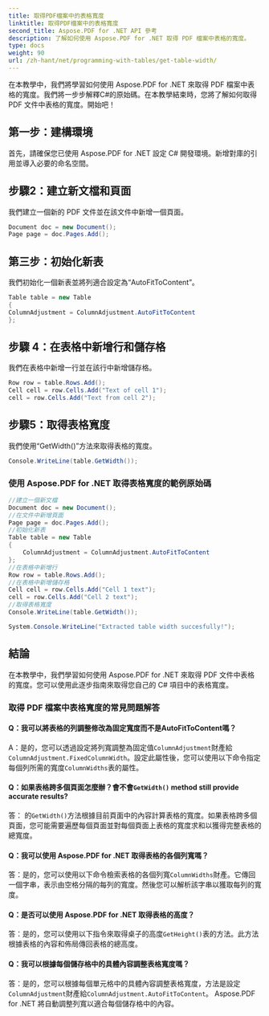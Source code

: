 ```yaml
---
title: 取得PDF檔案中的表格寬度
linktitle: 取得PDF檔案中的表格寬度
second_title: Aspose.PDF for .NET API 參考
description: 了解如何使用 Aspose.PDF for .NET 取得 PDF 檔案中表格的寬度。
type: docs
weight: 90
url: /zh-hant/net/programming-with-tables/get-table-width/
---
```

在本教學中，我們將學習如何使用 Aspose.PDF for .NET 來取得 PDF 檔案中表格的寬度。我們將一步步解釋C#的原始碼。在本教學結束時，您將了解如何取得 PDF 文件中表格的寬度。開始吧！

## 第一步：建構環境
首先，請確保您已使用 Aspose.PDF for .NET 設定 C# 開發環境。新增對庫的引用並導入必要的命名空間。

## 步驟2：建立新文檔和頁面
我們建立一個新的 PDF 文件並在該文件中新增一個頁面。

```csharp
Document doc = new Document();
Page page = doc.Pages.Add();
```

## 第三步：初始化新表
我們初始化一個新表並將列適合設定為“AutoFitToContent”。

```csharp
Table table = new Table
{
ColumnAdjustment = ColumnAdjustment.AutoFitToContent
};
```

## 步驟 4：在表格中新增行和儲存格
我們在表格中新增一行並在該行中新增儲存格。

```csharp
Row row = table.Rows.Add();
Cell cell = row.Cells.Add("Text of cell 1");
cell = row.Cells.Add("Text from cell 2");
```

## 步驟5：取得表格寬度
我們使用“GetWidth()”方法來取得表格的寬度。

```csharp
Console.WriteLine(table.GetWidth());
```

### 使用 Aspose.PDF for .NET 取得表格寬度的範例原始碼

```csharp
//建立一個新文檔
Document doc = new Document();
//在文件中新增頁面
Page page = doc.Pages.Add();
//初始化新表
Table table = new Table
{
	ColumnAdjustment = ColumnAdjustment.AutoFitToContent
};
//在表格中新增行
Row row = table.Rows.Add();
//在表格中新增儲存格
Cell cell = row.Cells.Add("Cell 1 text");
cell = row.Cells.Add("Cell 2 text");
//取得表格寬度
Console.WriteLine(table.GetWidth());

System.Console.WriteLine("Extracted table width succesfully!");
```

## 結論
在本教學中，我們學習如何使用 Aspose.PDF for .NET 來取得 PDF 文件中表格的寬度。您可以使用此逐步指南來取得您自己的 C# 項目中的表格寬度。

### 取得 PDF 檔案中表格寬度的常見問題解答

#### Q：我可以將表格的列調整修改為固定寬度而不是AutoFitToContent嗎？

 A：是的，您可以透過設定將列寬調整為固定值`ColumnAdjustment`財產給`ColumnAdjustment.FixedColumnWidth`。設定此屬性後，您可以使用以下命令指定每個列所需的寬度`ColumnWidths`表的屬性。

####  Q：如果表格跨多個頁面怎麼辦？會不會`GetWidth()` method still provide accurate results?

答： 的`GetWidth()`方法根據目前頁面中的內容計算表格的寬度。如果表格跨多個頁面，您可能需要遍歷每個頁面並對每個頁面上表格的寬度求和以獲得完整表格的總寬度。

#### Q：我可以使用 Aspose.PDF for .NET 取得表格的各個列寬嗎？

答：是的，您可以使用以下命令檢索表格的各個列寬`ColumnWidths`財產。它傳回一個字串，表示由空格分隔的每列的寬度。然後您可以解析該字串以獲取每列的寬度。

#### Q：是否可以使用 Aspose.PDF for .NET 取得表格的高度？

答：是的，您可以使用以下指令來取得桌子的高度`GetHeight()`表的方法。此方法根據表格的內容和佈局傳回表格的總高度。

#### Q：我可以根據每個儲存格中的具體內容調整表格寬度嗎？

答：是的，您可以根據每個單元格中的具體內容調整表格寬度，方法是設定`ColumnAdjustment`財產給`ColumnAdjustment.AutoFitToContent`。 Aspose.PDF for .NET 將自動調整列寬以適合每個儲存格中的內容。